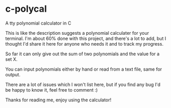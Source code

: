 # c-polycal

A tty polynomial calculator in C


This is like the description suggests a polynomial calculater for your terminal. I'm about 60% done with this project, and there's a lot to add, but I thought I'd share it here for anyone who needs it and to track my progress.

So far it can only give out the sum of two polynomials and the value for a set X.

You can input polynomials either by hand or read from a text file, same for output.

There are a lot of issues which I won't list here, but if you find any bug I'd be happy to know it, feel free to comment :)

Thanks for reading me, enjoy using the calculator!
